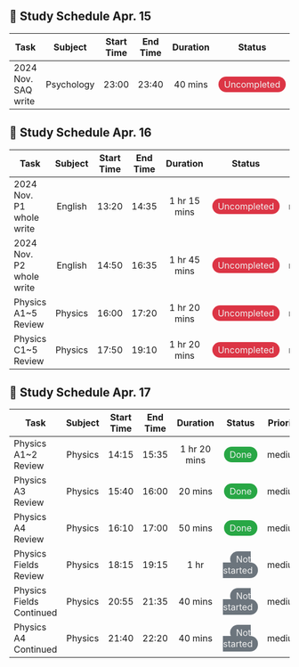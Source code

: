 ## 📅 Study Schedule Apr. 15

| Task | Subject | Start Time | End Time | Duration | Status | Priority |
|------|:-------:|:----------:|:--------:|:--------:|:------:|:--:|
| 2024 Nov. SAQ write               | Psychology        | 23:00             | 23:40             | 40 mins    | <span style='padding:4px 10px;border-radius: 25px;background-color:#dc3545;color:#f0f0f0'>Uncompleted</span> | medium |
## 📅 Study Schedule Apr. 16

| Task | Subject | Start Time | End Time | Duration | Status | Priority |
|------|:-------:|:----------:|:--------:|:--------:|:------:|:--:|
| 2024 Nov. P1 whole write          | English           | 13:20             | 14:35             | 1 hr 15 mins | <span style='padding:4px 10px;border-radius: 25px;background-color:#dc3545;color:#f0f0f0'>Uncompleted</span> | medium |
| 2024 Nov. P2 whole write          | English           | 14:50             | 16:35             | 1 hr 45 mins | <span style='padding:4px 10px;border-radius: 25px;background-color:#dc3545;color:#f0f0f0'>Uncompleted</span> | medium |
| Physics A1~5 Review               | Physics           | 16:00             | 17:20             | 1 hr 20 mins | <span style='padding:4px 10px;border-radius: 25px;background-color:#dc3545;color:#f0f0f0'>Uncompleted</span> | medium |
| Physics C1~5 Review               | Physics           | 17:50             | 19:10             | 1 hr 20 mins | <span style='padding:4px 10px;border-radius: 25px;background-color:#dc3545;color:#f0f0f0'>Uncompleted</span> | medium |
## 📅 Study Schedule Apr. 17

| Task | Subject | Start Time | End Time | Duration | Status | Priority |
|------|:-------:|:----------:|:--------:|:--------:|:------:|:--:|
| Physics A1~2 Review               | Physics           | 14:15             | 15:35             | 1 hr 20 mins | <span style='padding:4px 10px;border-radius: 25px;background-color:#28a745;color:#f0f0f0'>Done</span> | medium |
| Physics A3 Review                 | Physics           | 15:40             | 16:00             | 20 mins    | <span style='padding:4px 10px;border-radius: 25px;background-color:#28a745;color:#f0f0f0'>Done</span> | medium |
| Physics A4 Review                 | Physics           | 16:10             | 17:00             | 50 mins    | <span style='padding:4px 10px;border-radius: 25px;background-color:#28a745;color:#f0f0f0'>Done</span> | medium |
| Physics Fields Review             | Physics           | 18:15             | 19:15             | 1 hr       | <span style='padding:4px 10px;border-radius: 25px;background-color:#6c757d;color:#f0f0f0'>Not started</span> | medium |
| Physics Fields Continued          | Physics           | 20:55             | 21:35             | 40 mins    | <span style='padding:4px 10px;border-radius: 25px;background-color:#6c757d;color:#f0f0f0'>Not started</span> | medium |
| Physics A4 Continued              | Physics           | 21:40             | 22:20             | 40 mins    | <span style='padding:4px 10px;border-radius: 25px;background-color:#6c757d;color:#f0f0f0'>Not started</span> | medium |

